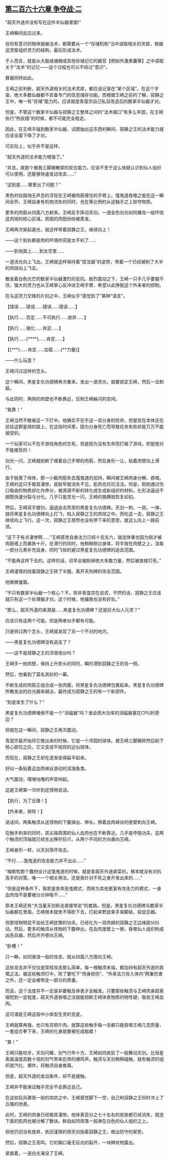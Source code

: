 ## [第二百六十六章 争夺战·二](https://www.xxbiquge.com/11_11207/9234378.html)


  “超天外道并没有写在这件半仙器里面!”

  王崎瞬间反应过来。

  任何有意识的物体施展法术，都需要从一个“存储机构”当中调取相关的灵犀，根据这灵犀组织灵力的结构，最后形成法术。

  于人而言，就是从大脑或魂魄或其他存储记忆的器官【例如外激素囊等】之中调取关于“法术”的记忆——这个过程也可以不经过“意识”。

  算器同样如此。

  王崎之前判断，超天外道相关的法术灵犀，都应该记录在“某个区域”。在这个宇宙，绝大多数仙器都不具备专门的信息储存功能。而根据王崎之前的了解，寂静之王中，唯一有“存储”能力的，应该就是青虿宗自己私自改造后的数家半仙器才对。

  但是，不管这个数家半仙器与寂静之王整体之间的“法术接口”有多么牢固，在王崎执行“热拔插”的时候，都不可能完全稳定。

  因此，在王崎手碰到数家半仙器、试图抽出这东西的瞬间，寂静之王的法术能力就应该全面下降了才对。

  可实际上，似乎并不是这样。

  “超天外道的法术能力增强了。”

  “并且，就那个被我三脚踢散架的反应能力，应该不至于这么快就认识到仙人组织可以使用，还能够快速发动攻击……”

  “这到底……哪里出了问题？”

  黑色的纹路悄无声息的浮现在王崎被肉筋缠住的手臂上。饿鬼道吞噬之能在这一瞬间全开。王崎自身有机物流失的同时，也在等比例的从这触手之上掠夺物质。

  更多的肉筋从四面八方射来。王崎反手挥动天剑。一道金色剑光如同蟠龙一般环绕这肉球的核心区域。周围的肉筋纷纷被蒸发。

  王崎再次架起遁光，就这样带着寂静之王，继续向上！

  ——这个到处都是肉的环境终究是太不利了……

  ——到地面上……到太空里……

  一道流光向上飞出。王崎就这样保持着“拔法器”的姿势，带着一个已经被削了大半的肉球向上飞去。

  散发着白色光芒的数家半仙器激烈的反抗。剧烈震动之下，王崎一只手几乎要握不住。强大的灵力也从王崎掌心反冲进王崎手臂，希望以此挣脱这个外来者的控制。

  在与这灵力交锋的片刻之中，王崎似乎“感觉到了”某种“语言”。

  【错误……错误……错误……错误……】

  【执行……否定……不可执行……放弃……】

  【执行……强化……肯定……】

  【执行……{****}……肯定……】

  【{***}……肯定……加载……{**力量}】

  ——什么玩意？

  王崎闪过这样的念头。

  这个瞬间，黑星复仇功德碑再次重来，发出一道灵光，就要锁定王崎，然后一击制敌。

  与此同时，两侧的肉壁也不断靠近，压制王崎躲闪的空间。

  “我靠！”

  王崎当然不敢被这一下打中。他确实不在乎这一具分身的性命，但是现在本体还在前往这颗星球的路上，在这段时间里，因为分身死亡而导致任务失败却是万万不能接受的。

  一个玩家可以不在乎游戏角色的生死，但是因为没有生命而打输了游戏，却是绝对不能接受的！

  剑光一闪，王崎就削断了缠着自己手臂的肉筋，然后身形一让，贴着肉壁向上滑行。

  由于脱离了母体，那一小截肉筋失去饿鬼道的加持，瞬间被王崎肉身分解、吞噬。王崎的这只手极其凄惨，皮肤早就消失不见，肌肉也坑坑洼洼。但是，刚刚通过伤口吸收的物质却化作养分，被源源不断的转化成生成新组织的材料。化形法逼迫干细胞快速分裂与分化。几乎只是灵光一闪，王崎的胳膊就恢复如初。

  然后，王崎双手握剑，逼退追击而至的黑星复仇功德碑。天剑一刺，一挑，一弹，就将黑星复仇功德碑向上打飞，陷入寂静之王的肉球之中。而吃这一击，寂静之王继续向上飞行。这一次，寂静之王居然也没有停下来的意思，就这么向上一路前进。

  “这下子有点凄惨啊……”王崎感觉自身法力已经十去五六，就连体重也因为刚才被肉筋缠上而暴跌十斤。在滑行的同时，他稍稍侧过身体，将手按在肉壁之上，汲取一部分元素补充自身，同时飞快的避过黑星复仇功德碑的追击范围。

  “不能再这样下去的。这样的话，迟早会被削掉绝大多数力量，然后被直接打死。”

  王崎谨慎的绕着寂静之王转了半圈。离开天刑碑的攻击范围。

  他微微皱眉。

  “不只有数家半仙器一个核心？不，除非青虿宗在说谎，不然的话，寂静之王应该就只有这一个处理器才对。这个时候，他骗我也没有好处。”

  “那么，超天外道的来源是……黑星复仇功德碑？还是巨大仙人元灵？”

  应该只有这两个可能。但是两者似乎都有可能。

  只是转过两个念头，王崎就发现了另一个不对的地方。

  ——黑星复仇功德碑没有追击了？

  ——这不是寂静之王的浮游炮台吗？

  王崎手一拍肉壁，保持上升势头的同时，瞬时滑到寂静之王的另一侧。

  然后，他看到了莫名其妙的一幕。

  不断生成的肉筋正组合成一张肉膜，将黑星复仇功德碑包裹起来。黑星复仇功德碑所散发出的白光越来越淡，最终成为寂静之王的有一个新部件。

  “到底发生了什么？”

  黑星复仇功德碑难倒不是一个“消磁器”吗？谁会把大功率的消磁器塞在CPU的旁边？

  但就在这一瞬间，寂静之王再次震动。

  青虿宗最开始将它推出来的时候，它是一个浑圆的球体。被王崎三脚踢碎然后削下核心部位之后，它又变成不规则的近似球体。

  而现在，寂静之王却在逐渐变得扁平起来。

  好似一条贴着这血肉峡谷游动的深海鱼类。

  大气震动，噗哩咕噜的声音响起。

  这是王崎第一次听到这怪物说话。

  【执行，为了丘陵！】

  【外来者，排除！】

  说话间，两条触须从这怪物的下腹弹出、伸长。擦着血肉峡谷的崖壁刺向王崎。

  在触手刺来的同时，其尖端周围的仙人血肉也在不断靠近。几乎是呼吸功夫，这两个触须的顶端就已经生出狰狞巨爪，从两个不同的方向袭向王崎。

  王崎身形一转，以天剑荡开攻击。

  “不行……饿鬼道的攻击能力并不出众……”

  “梅歌牧那个蠢材设计这饿鬼道的时候，就是拿超天外道虐菜的，根本就没有对抗高手的对策。唯一一个相关用法，还是我针对不死之身开发出来的……”

  “但是这种条件下，我若是舍弃恶鬼模式，而转为其他更富有攻击力的模式，一身血肉怕不是要被分分钟吸干……”

  原本王崎还有“大当量天剑斩击直接带走”的套路。但是，黑星复仇功德碑与数家半仙器都在里面。王崎根本就舍不得砍下去，打起来野鼠束手束脚级，投鼠忌器。

  但那怪物明显不会给王崎犹豫的功夫。已经化为一双肉翅的寂静之王边缘部分抖动。然后，更多的触须从怪物的下腹伸出，在血肉崖壁上一擦，吞噬仙人组织构成凶恶兵器，然后齐齐卷向王崎。

  “卧槽！”

  只一瞬，如同骇浪一般的攻击，就从四面八方围向王崎。

  这些攻击并不仅仅是常规攻击那么简单。每一根触须末端，都加持有超天外道的吞噬之法。被这些触须打中，除了要吃下“肉身损伤”、“外来法力攻入体内”两重伤害之外，还一定会被带走一部分的质量。

  而且，这个法度并不一定是非要触及体表才会触发。只要那些触须与王崎肉身距离缩短到一定程度，超天外道吞噬之法就能扭断王崎体表物质的物性键，吸收王崎血肉。

  这可谓是王崎这般中小体型生灵的克星。

  王崎就算再强，也只有百把斤肉。就算这些触手每一击都只能吞噬王崎几克质量，一套组合拳下来，王崎的化身就要被吃成骷髅！

  “靠！”

  王崎只能咬牙。天剑闪耀，剑气行布十方。王崎如同疯狂了一般舞动天剑。比恒星表面温度高数十倍的剑气带来彪悍的爆鸣声。触须与天剑稍稍碰触，就有触须的组织就汽化、爆炸，将触须自身推离。

  但是，超天外道的发动条件，却不是接触。

  王崎并不能保证触手完全不会靠近自己。

  在这如狂风骤雨一般的攻防之中，王崎感觉脚下一空，自己和寂静之王同时冲上了丘陵的地表。

  此时，王崎的肉身已经极其凄惨。他体表百分之七十左右的皮肤都已经消失，就连下面的肌肉也被分解了数块。鲜血如同雨落一般淋在白色的仙人组织之上。

  但他仍旧没有放弃，依旧谨慎的用天剑指着寂静之王，做出防守的架势。

  然后，寂静之王高鸣。它的胸口毫无征兆的裂开，一块碑状物露出。

  紧接着，一道白光淹没了王崎。
